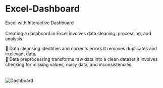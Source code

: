 # Excel-Dashboard
 Excel with Interactive Dashboard <br></br>
 Creating a dashboard in Excel involves data cleaning, processing, and analysis.<br>
 
 🔸  Data cleansing identifies and corrects errors.It removes duplicates and irrelevant data.<br>
 🔸  Data preprocessing transforms raw data into a clean dataset.It involves checking for missing values, noisy data, and inconsistencies.<br></br>
<br> ![Dashboard](https://github.com/user-attachments/assets/f4c1fcce-dfd0-47f1-abeb-2efc35b32f40)
